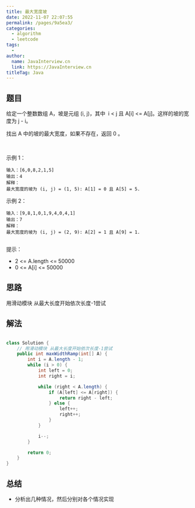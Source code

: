 ```yaml
---
title: 最大宽度坡
date: 2022-11-07 22:07:55
permalink: /pages/9a5ea3/
categories:
  - algorithm
  - leetcode
tags:
  - 
author: 
  name: JavaInterview.cn
  link: https://JavaInterview.cn
titleTag: Java
---
```



## 题目

给定一个整数数组 A，坡是元组 (i, j)，其中  i < j 且 A[i] <= A[j]。这样的坡的宽度为 j - i。

找出 A 中的坡的最大宽度，如果不存在，返回 0 。

 

示例 1：

    输入：[6,0,8,2,1,5]
    输出：4
    解释：
    最大宽度的坡为 (i, j) = (1, 5): A[1] = 0 且 A[5] = 5.
示例 2：

    输入：[9,8,1,0,1,9,4,0,4,1]
    输出：7
    解释：
    最大宽度的坡为 (i, j) = (2, 9): A[2] = 1 且 A[9] = 1.
     

提示：

- 2 <= A.length <= 50000
- 0 <= A[i] <= 50000

## 思路

用滑动模块 从最大长度开始依次长度-1尝试

## 解法
```java

class Solution {
    // 用滑动模块 从最大长度开始依次长度-1尝试
    public int maxWidthRamp(int[] A) {
        int i = A.length - 1;
        while (i > 0) {
            int left = 0;
            int right = i;

            while (right < A.length) {
                if (A[left] <= A[right]) {
                    return right - left;
                } else {
                    left++;
                    right++;
                }
            }

            i--;
        }

        return 0;
    }
}
```

## 总结

- 分析出几种情况，然后分别对各个情况实现 
